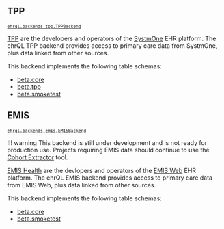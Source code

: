## TPP
<small class="subtitle">
  <a href="https://github.com/opensafely-core/ehrql/blob/main/ehrql/backends/tpp.py">
    <code>ehrql.backends.tpp.TPPBackend</code>
  </a>
</small>

[TPP](https://tpp-uk.com/) are the developers and operators of the
[SystmOne](https://tpp-uk.com/products/) EHR platform. The ehrQL TPP backend
provides access to primary care data from SystmOne, plus data linked from other
sources.

This backend implements the following table schemas:

 * [beta.core](../schemas/beta.core/)
 * [beta.tpp](../schemas/beta.tpp/)
 * [beta.smoketest](../schemas/beta.smoketest/)

## EMIS
<small class="subtitle">
  <a href="https://github.com/opensafely-core/ehrql/blob/main/ehrql/backends/emis.py">
    <code>ehrql.backends.emis.EMISBackend</code>
  </a>
</small>

!!! warning
    This backend is still under development and is not ready for production use.
    Projects requiring EMIS data should continue to use the [Cohort
    Extractor](https://docs.opensafely.org/study-def/) tool.

[EMIS Health](https://www.emishealth.com/) are the devlopers and operators of the
[EMIS Web](https://www.emishealth.com/products/emis-web) EHR platform. The ehrQL
EMIS backend provides access to primary care data from EMIS Web, plus data linked
from other sources.

This backend implements the following table schemas:

 * [beta.core](../schemas/beta.core/)
 * [beta.smoketest](../schemas/beta.smoketest/)
